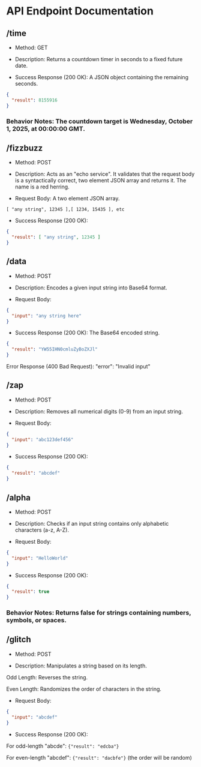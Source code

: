 # API Endpoint Documentation
## /time
- Method: GET

- Description: Returns a countdown timer in seconds to a fixed future date.

- Success Response (200 OK): A JSON object containing the remaining seconds.
```json
{
  "result": 8155916
}
```

### Behavior Notes: The countdown target is Wednesday, October 1, 2025, at 00:00:00 GMT.

## /fizzbuzz
- Method: POST

- Description: Acts as an "echo service". It validates that the request body is a syntactically correct, two element JSON array and returns it. The name is a red herring.

- Request Body: A two element JSON array.

``[ "any string", 12345 ],[ 1234, 15435 ], etc``


- Success Response (200 OK):
```json
{
  "result": [ "any string", 12345 ]
}
```


## /data
- Method: POST

- Description: Encodes a given input string into Base64 format.

- Request Body:
```json
{
  "input": "any string here"
}
```

- Success Response (200 OK): The Base64 encoded string.
```json
{
  "result": "YW55IHN0cmluZyBoZXJl"
}
```

Error Response (400 Bad Request): "error": "Invalid input"

## /zap
- Method: POST

- Description: Removes all numerical digits (0-9) from an input string.

- Request Body:
```json
{
  "input": "abc123def456"
}
```

- Success Response (200 OK):
```json
{
  "result": "abcdef"
}
```


## /alpha
- Method: POST

- Description: Checks if an input string contains only alphabetic characters (a-z, A-Z).

- Request Body:
```json
{
  "input": "HelloWorld"
}
```

- Success Response (200 OK):
```json
{
  "result": true
}
```

### Behavior Notes: Returns false for strings containing numbers, symbols, or spaces.


## /glitch
- Method: POST

- Description: Manipulates a string based on its length.

Odd Length: Reverses the string.

Even Length: Randomizes the order of characters in the string.

- Request Body:
```json
{
  "input": "abcdef"
}
```

- Success Response (200 OK):

For odd-length "abcde": ```{"result": "edcba"}```

For even-length "abcdef": ```{"result": "dacbfe"}``` (the order will be random)
